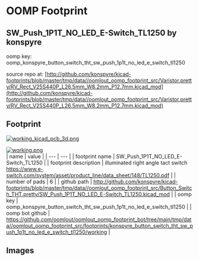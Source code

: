# OOMP Footprint  
## SW_Push_1P1T_NO_LED_E-Switch_TL1250  by konspyre  
  
oomp key: oomp_konspyre_button_switch_tht_sw_push_1p1t_no_led_e_switch_tl1250  
  
source repo at: [http://github.com/konspyre/kicad-footprints/blob/master/tmp/data//oomlout_oomp_footprint_src/Varistor.pretty/RV_Rect_V25S440P_L26.5mm_W8.2mm_P12.7mm.kicad_mod](http://github.com/konspyre/kicad-footprints/blob/master/tmp/data//oomlout_oomp_footprint_src/Varistor.pretty/RV_Rect_V25S440P_L26.5mm_W8.2mm_P12.7mm.kicad_mod)  
## Footprint  
  
[![working_kicad_pcb_3d.png](working_kicad_pcb_3d_600.png)](working_kicad_pcb_3d.png)  
  
[![working.png](working_600.png)](working.png)  
| name | value | 
| --- | --- | 
| footprint name | SW_Push_1P1T_NO_LED_E-Switch_TL1250 | 
| footprint description | illuminated right angle tact switch https://www.e-switch.com/system/asset/product_line/data_sheet/148/TL1250.pdf | 
| number of pads | 6 | 
| github path | http://github.com/konspyre/kicad-footprints/blob/master/tmp/data//oomlout_oomp_footprint_src/Button_Switch_THT.pretty/SW_Push_1P1T_NO_LED_E-Switch_TL1250.kicad_mod | 
| oomp key | oomp_konspyre_button_switch_tht_sw_push_1p1t_no_led_e_switch_tl1250 | 
| oomp bot github | https://github.com/oomlout/oomlout_oomp_footprint_bot/tree/main/tmp/data//oomlout_oomp_footprint_src/footprints/konspyre_button_switch_tht_sw_push_1p1t_no_led_e_switch_tl1250/working | 
## Images  
